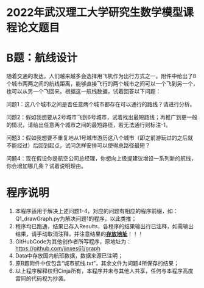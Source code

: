 # 2022年武汉理工大学研究生数学模型课程论文题目

# B题：航线设计

随着交通的发达，人们越来越多会选择用飞机作为出行方式之一。附件中给出了8个城市两两之间的航线距离，能够直接飞行的两个城市之间可以一个飞到另一个，也可以从另一个飞回来。根据这一航线数据，试着回答以下问题：

问题1：这八个城市之间是否任意两个城市都存在可以通行的路线？请进行分析。

问题2：假如我想要从2号城市飞到6号城市，试着找出最短路线；再推广到更一般的情况，请给出任意两个城市之间的最短路径，若无法通行则标注-1。

问题3：假如我想要不重复地从1号城市游历这八个城市（即之前游玩过的之后就不能经过）后回到起点，试问怎样安排可以使得总路径最短？

问题4：现在假设你是航空公司总经理，你想向上级提建议增设一系列新的航线，你会增加哪几条？试着说明理由。

# 程序说明

1. 本程序适用于解决上述问题1-4，对应的问题有相应的程序前缀，如：Q1_drawGraph.py为解决问题1的程序，以此类推；
2. 程序均已跑通，结果已存入Results，各程序的结果输出行已注释，如需输出结果，请手动取消注释，并注意结果的<u>**存放地址**</u>！！！
3. GitHubCode为其他创作者所写程序，原地址为：https://github.com/jinxes61/graph
4. Data中存放国内航班数据，数据来源已注明；
5. 原B题附件中仅包含“城市航线.txt”，其余文件为问题4所保存的结果；
6. 以上程序解释权归Cinja所有，本程序并未与其他人共享，任何与本程序高度雷同的代码视为抄袭。

